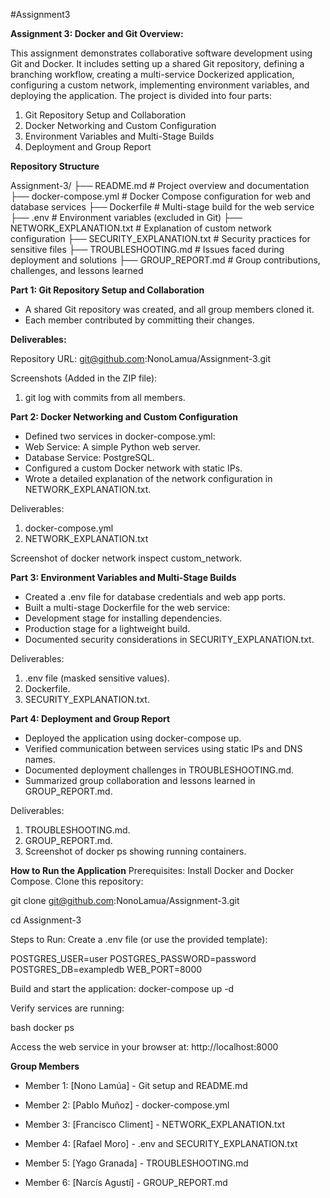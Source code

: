 #Assignment3

**Assignment 3: Docker and Git Overview:**

This assignment demonstrates collaborative software development using Git and Docker. It includes setting up a shared Git repository, defining a branching workflow, creating a multi-service Dockerized application, configuring a custom network, implementing environment variables, and deploying the application. The project is divided into four parts:

1. Git Repository Setup and Collaboration
2. Docker Networking and Custom Configuration
3. Environment Variables and Multi-Stage Builds
4. Deployment and Group Report

**Repository Structure**

Assignment-3/
├── README.md                      # Project overview and documentation
├── docker-compose.yml             # Docker Compose configuration for web and database services
├── Dockerfile                     # Multi-stage build for the web service
├── .env                           # Environment variables (excluded in Git)
├── NETWORK_EXPLANATION.txt        # Explanation of custom network configuration
├── SECURITY_EXPLANATION.txt       # Security practices for sensitive files
├── TROUBLESHOOTING.md             # Issues faced during deployment and solutions
├── GROUP_REPORT.md                # Group contributions, challenges, and lessons learned

**Part 1: Git Repository Setup and Collaboration**

- A shared Git repository was created, and all group members cloned it.
- Each member contributed by committing their changes.

**Deliverables:**

Repository URL: git@github.com:NonoLamua/Assignment-3.git

Screenshots (Added in the ZIP file):

1. git log with commits from all members.


**Part 2: Docker Networking and Custom Configuration**


- Defined two services in docker-compose.yml:
- Web Service: A simple Python web server.
- Database Service: PostgreSQL.
- Configured a custom Docker network with static IPs.
- Wrote a detailed explanation of the network configuration in NETWORK_EXPLANATION.txt.

  
Deliverables:

1. docker-compose.yml
2. NETWORK_EXPLANATION.txt

Screenshot of docker network inspect custom_network.

**Part 3: Environment Variables and Multi-Stage Builds**

- Created a .env file for database credentials and web app ports.
- Built a multi-stage Dockerfile for the web service:
- Development stage for installing dependencies.
- Production stage for a lightweight build.
- Documented security considerations in SECURITY_EXPLANATION.txt.

Deliverables:
1. .env file (masked sensitive values).
2. Dockerfile.
3. SECURITY_EXPLANATION.txt.

**Part 4: Deployment and Group Report**

- Deployed the application using docker-compose up.
- Verified communication between services using static IPs and DNS names.
- Documented deployment challenges in TROUBLESHOOTING.md.
- Summarized group collaboration and lessons learned in GROUP_REPORT.md.

Deliverables:

1. TROUBLESHOOTING.md.
2. GROUP_REPORT.md.
3. Screenshot of docker ps showing running containers.


**How to Run the Application**
Prerequisites:
Install Docker and Docker Compose.
Clone this repository:

git clone git@github.com:NonoLamua/Assignment-3.git

cd Assignment-3

Steps to Run:
Create a .env file (or use the provided template):

POSTGRES_USER=user
POSTGRES_PASSWORD=password
POSTGRES_DB=exampledb
WEB_PORT=8000

Build and start the application:
docker-compose up -d

Verify services are running:

bash
docker ps

Access the web service in your browser at:
http://localhost:8000


**Group Members**

- Member 1: [Nono Lamúa] - Git setup and README.md

- Member 2: [Pablo Muñoz] - docker-compose.yml

- Member 3: [Francisco Climent] - NETWORK_EXPLANATION.txt

- Member 4: [Rafael Moro] - .env and SECURITY_EXPLANATION.txt

- Member 5: [Yago Granada] - TROUBLESHOOTING.md

- Member 6: [Narcís Agustí] - GROUP_REPORT.md
